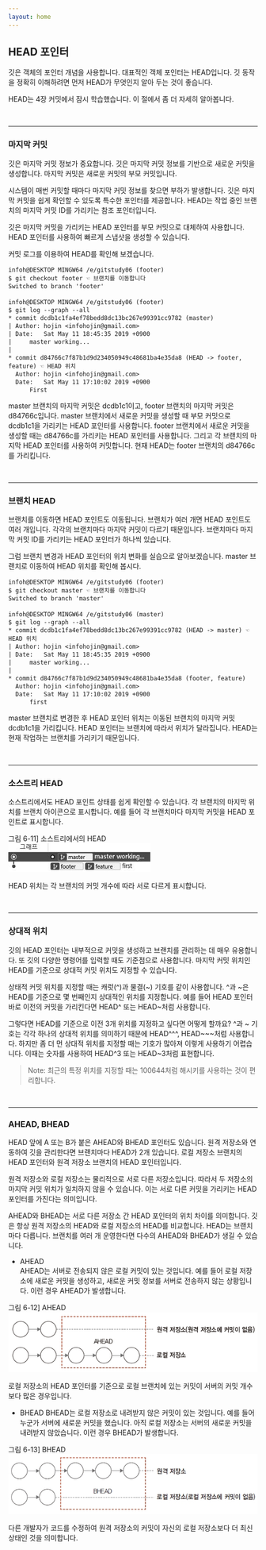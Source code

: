 ```yaml
---
layout: home
---
```

## HEAD 포인터
깃은 객체의 포인터 개념을 사용합니다. 대표적인 객체 포인터는 HEAD입니다. 깃 동작을 정확히 이해하려면 먼저 HEAD가 무엇인지 알아 두는 것이 좋습니다.  

HEAD는 4장 커밋에서 잠시 학습했습니다. 이 절에서 좀 더 자세히 알아봅니다.  

<br>
<hr>

### 마지막 커밋
깃은 마지막 커밋 정보가 중요합니다. 깃은 마지막 커밋 정보를 기반으로 새로운 커밋을 생성합니다. 마지막 커밋은 새로운 커밋의 부모 커밋입니다.  

시스템이 매번 커밋할 때마다 마지막 커밋 정보를 찾으면 부하가 발생합니다. 깃은 마지막 커밋을 쉽게 확인할 수 있도록 특수한 포인터를 제공합니다. HEAD는 작업 중인 브랜치의 마지막 커밋 ID를 가리키는 참조 포인터입니다.  

깃은 마지막 커밋을 가리키는 HEAD 포인터를 부모 커밋으로 대체하여 사용합니다. HEAD 포인터를 사용하여 빠르게 스냅샷을 생성할 수 있습니다.  

커밋 로그를 이용하여 HEAD를 확인해 보겠습니다.  

```
infoh@DESKTOP MINGW64 /e/gitstudy06 (footer)
$ git checkout footer ☜ 브랜치를 이동합니다
Switched to branch 'footer'

infoh@DESKTOP MINGW64 /e/gitstudy06 (footer)
$ git log --graph --all
* commit dcdb1c1fa4ef78bedd8dc13bc267e99391cc9782 (master)
| Author: hojin <infohojin@gmail.com>
| Date:   Sat May 11 18:45:35 2019 +0900
|     master working...
|
* commit d84766c7f87b1d9d234050949c48681ba4e35da8 (HEAD -> footer, feature) ☜ HEAD 위치
  Author: hojin <infohojin@gmail.com>
  Date:   Sat May 11 17:10:02 2019 +0900
      First

```

master 브랜치의 마지막 커밋은 dcdb1c1이고, footer 브랜치의 마지막 커밋은 d84766c입니다. master 브랜치에서 새로운 커밋을 생성할 때 부모 커밋으로 dcdb1c1을 가리키는 HEAD 포인터를 사용합니다. footer 브랜치에서 새로운 커밋을 생성할 때는 d84766c를 가리키는 HEAD 포인터를 사용합니다. 그리고 각 브랜치의 마지막 HEAD 포인터를 사용하여 커밋합니다. 현재 HEAD는 footer 브랜치의 d84766c를 가리킵니다.  

<br>
<hr>

### 브랜치 HEAD
브랜치를 이동하면 HEAD 포인트도 이동됩니다. 브랜치가 여러 개면 HEAD 포인트도 여러 개입니다. 각각의 브랜치마다 마지막 커밋이 다르기 때문입니다. 브랜치마다 마지막 커밋 ID를 가리키는 HEAD 포인터가 하나씩 있습니다.  

그럼 브랜치 변경과 HEAD 포인터의 위치 변화를 실습으로 알아보겠습니다. master 브랜치로 이동하여 HEAD 위치를 확인해 봅시다.  

```
infoh@DESKTOP MINGW64 /e/gitstudy06 (footer)
$ git checkout master ☜ 브랜치를 이동합니다
Switched to branch 'master'

infoh@DESKTOP MINGW64 /e/gitstudy06 (master)
$ git log --graph --all
* commit dcdb1c1fa4ef78bedd8dc13bc267e99391cc9782 (HEAD -> master) ☜ HEAD 위치
| Author: hojin <infohojin@gmail.com>
| Date:   Sat May 11 18:45:35 2019 +0900
|     master working...
|
* commit d84766c7f87b1d9d234050949c48681ba4e35da8 (footer, feature)
  Author: hojin <infohojin@gmail.com>
  Date:   Sat May 11 17:10:02 2019 +0900
      first

```

master 브랜치로 변경한 후 HEAD 포인터 위치는 이동된 브랜치의 마지막 커밋 dcdb1c1을 가리킵니다. HEAD 포인터는 브랜치에 따라서 위치가 달라집니다. HEAD는 현재 작업하는 브랜치를 가리키기 때문입니다.  

<br>
<hr>

### 소스트리 HEAD
소스트리에서도 HEAD 포인트 상태를 쉽게 확인할 수 있습니다. 각 브랜치의 마지막 위치를 브랜치 아이콘으로 표시합니다. 예를 들어 각 브랜치마다 마지막 커밋을 HEAD 포인트로 표시합니다.  

그림 6-11] 소스트리에서의 HEAD  
![](./img/06-11.jpg)

HEAD 위치는 각 브랜치의 커밋 개수에 따라 서로 다르게 표시합니다.  

<br>
<hr>

### 상대적 위치
깃의 HEAD 포인터는 내부적으로 커밋을 생성하고 브랜치를 관리하는 데 매우 유용합니다. 또 깃의 다양한 명령어를 입력할 때도 기준점으로 사용합니다. 마지막 커밋 위치인 HEAD를 기준으로 상대적 커밋 위치도 지정할 수 있습니다.  

상태적 커밋 위치를 지정할 때는 캐럿(^)과 물결(~) 기호를 같이 사용합니다. ^과 ~은 HEAD를 기준으로 몇 번째인지 상대적인 위치를 지정합니다. 예를 들어 HEAD 포인터 바로 이전의 커밋을 가리킨다면 HEAD^ 또는 HEAD~처럼 사용합니다.  

그렇다면 HEAD를 기준으로 이전 3개 위치를 지정하고 싶다면 어떻게 할까요? ^과 ~ 기호는 각각 하나의 상대적 위치를 의미하기 때문에 HEAD^^^, HEAD~~~처럼 사용합니다. 하지만 좀 더 먼 상대적 위치를 지정할 때는 기호가 많아져 이렇게 사용하기 어렵습니다. 이때는 숫자를 사용하여 HEAD^3 또는 HEAD~3처럼 표현합니다.  

>Note: 최근의 특정 위치를 지정할 때는 100644처럼 해시키를 사용하는 것이 편리합니다.  

<br>
<hr>

### AHEAD, BHEAD
HEAD 앞에 A 또는 B가 붙은 AHEAD와 BHEAD 포인터도 있습니다. 원격 저장소와 연동하여 깃을 관리한다면 브랜치마다 HEAD가 2개 있습니다. 로컬 저장소 브랜치의 HEAD 포인터와 원격 저장소 브랜치의 HEAD 포인터입니다.  

원격 저장소와 로컬 저장소는 물리적으로 서로 다른 저장소입니다. 따라서 두 저장소의 마지막 커밋 위치가 일치하지 않을 수 있습니다. 이는 서로 다른 커밋을 가리키는 HEAD 포인터를 가진다는 의미입니다.  

AHEAD와 BHEAD는 서로 다른 저장소 간 HEAD 포인터의 위치 차이를 의미합니다. 깃은 항상 원격 저장소의 HEAD와 로컬 저장소의 HEAD를 비교합니다. HEAD는 브랜치마다 다릅니다. 브랜치를 여러 개 운영한다면 다수의 AHEAD와 BHEAD가 생길 수 있습니다.  

* AHEAD  
AHEAD는 서버로 전송되지 않은 로컬 커밋이 있는 것입니다. 예를 들어 로컬 저장소에 새로운 커밋을 생성하고, 새로운 커밋 정보를 서버로 전송하지 않는 상황입니다. 이런 경우 AHEAD가 발생합니다.  

그림 6-12] AHEAD  
![](./img/06-12.jpg)

로컬 저장소의 HEAD 포인터를 기준으로 로컬 브랜치에 있는 커밋이 서버의 커밋 개수보다 많은 경우입니다.  

* BHEAD
BHEAD는 로컬 저장소로 내려받지 않은 커밋이 있는 것입니다. 예를 들어 누군가 서버에 새로운 커밋을 했습니다. 아직 로컬 저장소는 서버의 새로운 커밋을 내려받지 않았습니다. 이런 경우 BHEAD가 발생합니다.  

그림 6-13] BHEAD  
![](./img/06-13.jpg)

다른 개발자가 코드를 수정하여 원격 저장소의 커밋이 자신의 로컬 저장소보다 더 최신 상태인 것을 의미합니다.  

<br><br>